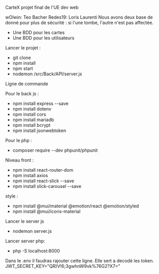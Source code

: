 CarteX
projet final de l'UE dev web

wOlwin: Teo Bacher
Redes19: Loris Laurenti
Nous avons deux base de donné pour plus de sécurité : si l'une tombe, l'autre n'est pas affectée.

- Une BDD pour les cartes
- Une BDD pour les utilisateurs

Lancer le projet :
- git clone
- npm install
- npm start
- nodemon /src/Back/API/server.js

Ligne de commande

Pour le back js :
- npm install express --save
- npm install dotenv
- npm install cors
- npm install mariadb
- npm install bcrypt
- npm install jsonwebtoken

Pour le php :
- composer require --dev phpunit/phpunit


Niveau front :
- npm install react-router-dom
- npm install axios
- npm install react-slick --save
- npm install slick-carousel --save

style :
- npm install @mui/material @emotion/react @emotion/styled
- npm install @mui/icons-material

Lancer le server js
- nodemon server.js

Lancer server php:
- php -S localhost:8000

Dans le .env il faudras rajouter cette ligne. Elle sert a decodé les token.
JWT_SECRET_KEY="QR)V!6;3gwhnW9vk%76G2?X7="




